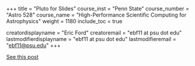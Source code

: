 +++
title = "Pluto for Slides"
course_inst = "Penn State"
course_number = "Astro 528"
course_name = "High-Performance Scientific Computing for Astrophysics"
weight = 1180
include_toc = true

creatordisplayname = "Eric Ford"
creatoremail = "ebf11 at psu dot edu"
lastmodifierdisplayname = "ebf11 at psu dot edu"
lastmodifieremail = "ebf11@psu.edu"
+++

[See this post](https://andreaskroepelin.de/blog/plutoslides/)
